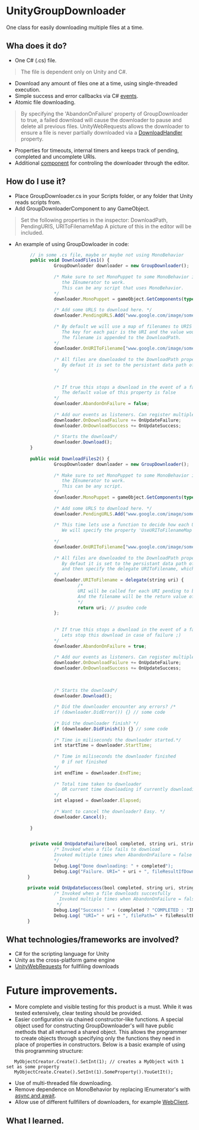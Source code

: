 # UnityGroupDownloader
One class for easily downloading multiple files at a time.

## Wha does it do?
- One C# (.cs) file.
> The file is dependent only on Unity and C#.
- Download any amount of files one at a time, using single-threaded execution.
- Simple success and error callbacks via C# [events](https://docs.microsoft.com/en-us/dotnet/csharp/programming-guide/events/).
- Atomic file downloading.
> By specifying the 'AbandonOnFailure' property of GroupDownloader to true, a failed download will cause the downloader to pause and delete all previous files. UnityWebRequests allows the downloader to ensure a file is never partially downloaded via a [DownloadHandler](https://docs.unity3d.com/ScriptReference/Networking.DownloadHandler.html) property.
- Properties for timeouts, internal timers and keeps track of pending, completed and uncomplete URIs.
- Additional [component](https://docs.unity3d.com/ScriptReference/MonoBehaviour.html) for controling the downloader through the editor.

## How do I use it?
- Place GroupDownloader.cs in your Scripts folder, or any folder that Unity reads scripts from.
- Add GroupDownloaderComponent to any GameObject.
> Set the following properties in the inspector: DownloadPath, PendingURIS, URIToFilenameMap
A picture of this in the editor will be included.

- An example of using GroupDowloader in code:
```javascript
         // in some .cs file, maybe or maybe not using MonoBehavior
         public void DownloadFiles1() {
                  GroupDownloader downloader = new GroupDownloader();
                  
                  /* Make sure to set MonoPuppet to some MonoBehavior in order for
                     the IEnumerator to work.
                     This can be any script that uses MonoBehavior.
                  */
                  downloader.MonoPuppet = gameObject.GetComponents(typeof MonoBehavior)[0]; // using any MonoBehavior on an example GameObject
                  
                  /* Add some URLS to download here. */
                  downloader.PendingURLS.Add("www.google.com/image/someimage.jpg");
                  
                  /* By default we will use a map of filenames to URIS to name each image.
                     The key for each pair is the URI and the value would be the filename.
                     The filename is appended to the DownloadPath.
                  */
                  downloader.OnURIToFilename["www.google.com/image/someimage.jpg"] = "myimage.jpg";
                  
                  /* All files are downloaded to the DownloadPath property
                     By defaut it is set to the persistant data path of Unity
                  */
                  
                  
                  /* If true this stops a download in the event of a failure.
                     The default value of this property is false
                  */
                  downloader.AbandonOnFailure = false;
                  
                  /* Add our events as listeners. Can register multiple. */
                  downloader.OnDownloadFailure += OnUpdateFailure;
                  downloader.OnDownloadSuccess += OnUpdateSuccess;
                  
                  /* Starts the download*/
                  downloader.Download();
         }
         
         public void DownloadFiles2() {
                  GroupDownloader downloader = new GroupDownloader();
                  
                  /* Make sure to set MonoPuppet to some MonoBehavior in order for
                     the IEnumerator to work.
                     This can be any script.
                  */
                  downloader.MonoPuppet = gameObject.GetComponents(typeof MonoBehavior)[0]; // using any MonoBehavior on an example GameObject
                  
                  /* Add some URLS to download here. */
                  downloader.PendingURLS.Add("www.google.com/image/someimage.jpg");
                  
                  /* This time lets use a function to decide how each URI is named.
                     We will specify the property 'UseURIToFilenameMap' to False and then
                     
                  */
                  downloader.OnURIToFilename["www.google.com/image/someimage.jpg"] = "myimage.jpg";
                  
                  /* All files are downloaded to the DownloadPath property
                     By defaut it is set to the persistant data path of Unity
                     and then specify the delegate URIToFilename, which has a string param and returns a string
                  */
                  downloader.URIToFilename = delegate(string uri) {
                           /* 
                           URI will be called for each URI pending to be downloaded
                           And the filename will be the return value of this statement
                           */
                           return uri; // psudeo code
                  };
                  
                  
                  /* If true this stops a download in the event of a failure.
                     Lets stop this download in case of failure ;)
                  */
                  downloader.AbandonOnFailure = true;
                  
                  /* Add our events as listeners. Can register multiple. */
                  downloader.OnDownloadFailure += OnUpdateFailure;
                  downloader.OnDownloadSuccess += OnUpdateSuccess;
                  
                  
                  
                  /* Starts the download*/
                  downloader.Download();
                  
                  /* Did the downloader encounter any errors? /*
                  if (downloader.DidError()) {} // some code
                  
                  /* Did the downloader finish? */
                  if (downloader.DidFinish()) {} // some code
                  
                  /* Time in miliseconds the downloader started.*/
                  int startTime = downloader.StartTime;
                  
                  /* Time in miliseconds the downloader finished
                     0 if not finished
                  */
                  int endTime = downloader.EndTime;
                  
                  /* Total time taken to downloader
                     OR current time downloading if currently downloading
                  */
                  int elapsed = downloader.Elapsed;
                  
                  /* Want to cancel the downloader? Easy. */
                  downloader.Cancel();
                  
         }


         private void OnUpdateFailure(bool completed, string uri, string fileResultPath) {
                  /* Invoked when a file fails to download
                  Invoked multiple times when AbandonOnFailure = false
                  */
                  Debug.Log("Done downloading: " + completed");
                  Debug.Log("Failure. URI=" + uri + ", fileResultIfDownloaded=" + fileResultPath");
        }
         
        private void OnUpdateSuccess(bool completed, string uri, string fileResultPath) {
                  /* Invoked when a file downloads succesfully
                    Invoked multiple times when AbandonOnFailure = false
                   */
                  Debug.Log("Success! " + (completed ? "COMPLETED : "INCOMPLETE") + ");
                  Debug.Log( "URI=" + uri + ", filePath=" + fileResultPath");
        }
```




## What technologies/frameworks are involved?
- C# for the scripting language for Unity
- Unity as the cross-platform game engine
- [UnityWebRequests](https://docs.unity3d.com/ScriptReference/Networking.UnityWebRequest.html) for fullfiling downloads

# Future improvements.
- More complete and visible testing for this product is a must. While it was tested extensively, clear testing should be provided.
- Easier configuration via chained constructor-like functions. A special object used for constructing GroupDownloader's will have public methods that all returned a shared object. This allows the programmer to create objects through specifying only the functions they need in place of properties in constructors. Below is a basic example of using this programming structure:
```MyObjectCreator.Create(); // creates an MyObject without any params --> new MyObject()
   MyObjectCreator.Create().SetInt(1); // creates a MyObject with 1 set as some property
   MyObjectCreate.Create().SetInt(1).SomeProperty().YouGetIt();
```
- Use of multi-threaded file downloading.
- Remove dependence on MonoBehavior by replacing IEnumerator's with [async and await](https://docs.microsoft.com/en-us/dotnet/csharp/programming-guide/concepts/async/).
- Allow use of different fullfillers of downloaders, for example [WebClient](https://www.c-sharpcorner.com/blogs/consume-webapi-using-webclient-in-c-sharp).


## What I learned.
